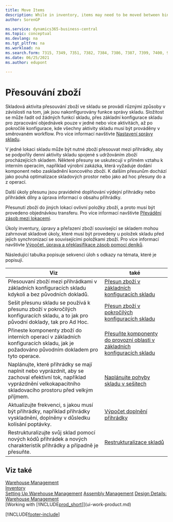 ```yaml
---
title: Move Items
description: While in inventory, items may need to be moved between bins to support the daily warehouse activities involved in keeping items flowing through the warehouse. 
author: SorenGP

ms.service: dynamics365-business-central
ms.topic: conceptual
ms.devlang: na
ms.tgt_pltfrm: na
ms.workload: na
ms.search.form: 7315, 7349, 7351, 7382, 7384, 7386, 7387, 7399, 7400, 9314, 9330, 9345
ms.date: 06/25/2021
ms.author: edupont

---
```

# Přesouvání zboží

Skladová aktivita přesouvání zboží ve skladu se provádí různými způsoby v závislosti na tom, jak jsou nakonfigurovány funkce správy skladu. Složitost se může řadit od žádných funkcí skladu, přes základní konfigurace skladu pro zpracování objednávek pouze v jedné nebo více aktivitách, až po pokročilé konfigurace, kde všechny aktivity skladu musí být prováděny v směrovaném workflow. Pro více informací navštivte [Nastavení správy skladu](warehouse-setup-warehouse.md).

V jedné lokaci skladu může být nutné zboží přesouvat mezi přihrádky, aby se podpořily denní aktivity skladu spojené s udržováním zboží procházejících skladem. Některé přesuny se uskutecují v přímém vztahu k interním operacím, například výrobní zakázka, která vyžaduje dodání komponent nebo zaskladnění koncového zboží. K dalším přesunům dochází jako pouhá optimalizace skladových prostor nebo jako ad hoc přesuny do a z operací.

Další úkoly přesunu jsou pravidelné doplňování výdejní přihrádky nebo přihrádek dílny a úprava informací o obsahu přihrádky.

Přesunutí zboží do jiných lokací ovlivní položky zboží, a proto musí být provedeno objednávkou transferu. Pro více informací navštivte [Převádění zásob mezi lokacemi](inventory-how-transfer-between-locations.md).

Úkoly inventury, úpravy a přeřazení zboží související se skladem mohou zahrnovat skladové úkoly, které musí být provedeny u položek skladu před jejich synchronizací se souvisejícími položkami zboží. Pro více informací navštivte [Výpočet, úprava a překlasifikace zásob pomocí deníků](inventory-how-count-adjust-reclassify.md).

Následující tabulka popisuje sekvenci úloh s odkazy na témata, které je popisují.

| **Viz** | **také** |
|------------|-------------|  
| Přesouvaní zboží mezi přihrádkami v základních konfiguracích skladu kdykoli a bez původních dokladů. | [Přesun zboží v základních konfiguracích skladu](warehouse-how-to-move-items-ad-hoc-in-basic-warehousing.md) |
| Sešit přesunu skladu se používá k přesunu zboží v pokročilých konfiguracích skladu, a to jak pro původní doklady, tak pro Ad Hoc. | [Přesun zboží v pokročilých konfiguracích skladu](warehouse-how-to-move-items-in-advanced-warehousing.md) |
| Přineste komponenty zboží do interních operací v základních konfiguracích skladu, jak je požadováno původním dokladem pro tyto operace. | [Přesuňte komponenty do provozní oblasti v základních konfiguracích skladu](warehouse-how-to-move-components-to-an-operation-area-in-basic-warehousing.md) |
| Naplánujte, které přihrádky se mají naplnit nebo vyprázdnit, aby se zachoval efektivní tok, například vyprázdnění velkokapacitního skladovacího prostoru před velkým příjmem. | [Naplánujte pohyby skladu v sešitech](warehouse-how-to-plan-warehouse-movements-in-worksheets.md) |
| Aktualizujte frekvenci, s jakou musí být přihrádky, například přihrádky vyskladnění, doplněny v důsledku kolísání poptávky. | [Výpočet doplnění přihrádky](warehouse-how-to-calculate-bin-replenishment.md) |
| Restrukturalizujte svůj sklad pomocí nových kódů přihrádek a nových charakteristik přihrádky a případně je přesuňte. | [Restrukturalizace skladů](warehouse-how-to-restructure-warehouses.md) |

## Viz také

[Warehouse Management](warehouse-manage-warehouse.md)  
[Inventory](inventory-manage-inventory.md)  
[Setting Up Warehouse Management](warehouse-setup-warehouse.md)
[Assembly Management](assembly-assemble-items.md)
[Design Details: Warehouse Management](design-details-warehouse-management.md)  
[Working with [!INCLUDE[prod_short](includes/prod_short.md)]](ui-work-product.md)


[!INCLUDE[footer-include](includes/footer-banner.md)]